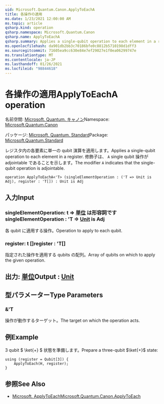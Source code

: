 ```yaml
---
uid: Microsoft.Quantum.Canon.ApplyToEachA
title: 各操作の適用
ms.date: 1/23/2021 12:00:00 AM
ms.topic: article
qsharp.kind: operation
qsharp.namespace: Microsoft.Quantum.Canon
qsharp.name: ApplyToEachA
qsharp.summary: Applies a single-qubit operation to each element in a register. The modifier `A` indicates that the single-qubit operation is adjointable.
ms.openlocfilehash: da901db2bb3c70186bfe0c8812b5710198d1dff3
ms.sourcegitcommit: 71605ea9cc630e84e7ef29027e1f0ea06299747e
ms.translationtype: MT
ms.contentlocale: ja-JP
ms.lasthandoff: 01/26/2021
ms.locfileid: "98844618"
---
```

# <a name="applytoeacha-operation"></a><span data-ttu-id="11a9e-102">各操作の適用</span><span class="sxs-lookup"><span data-stu-id="11a9e-102">ApplyToEachA operation</span></span>

<span data-ttu-id="11a9e-103">名前空間: [Microsoft. Quantum. キャノン](xref:Microsoft.Quantum.Canon)</span><span class="sxs-lookup"><span data-stu-id="11a9e-103">Namespace: [Microsoft.Quantum.Canon](xref:Microsoft.Quantum.Canon)</span></span>

<span data-ttu-id="11a9e-104">パッケージ: [Microsoft. Quantum. Standard](https://nuget.org/packages/Microsoft.Quantum.Standard)</span><span class="sxs-lookup"><span data-stu-id="11a9e-104">Package: [Microsoft.Quantum.Standard](https://nuget.org/packages/Microsoft.Quantum.Standard)</span></span>


<span data-ttu-id="11a9e-105">レジスタ内の各要素に単一の qubit 演算を適用します。</span><span class="sxs-lookup"><span data-stu-id="11a9e-105">Applies a single-qubit operation to each element in a register.</span></span>
<span data-ttu-id="11a9e-106">修飾子は、 `A` single qubit 操作が adjointable であることを示します。</span><span class="sxs-lookup"><span data-stu-id="11a9e-106">The modifier `A` indicates that the single-qubit operation is adjointable.</span></span>

```qsharp
operation ApplyToEachA<'T> (singleElementOperation : ('T => Unit is Adj), register : 'T[]) : Unit is Adj
```


## <a name="input"></a><span data-ttu-id="11a9e-107">入力</span><span class="sxs-lookup"><span data-stu-id="11a9e-107">Input</span></span>

### <a name="singleelementoperation--t--unit--is-adj"></a><span data-ttu-id="11a9e-108">singleElementOperation: t => [単位](xref:microsoft.quantum.lang-ref.unit)  は形容詞です</span><span class="sxs-lookup"><span data-stu-id="11a9e-108">singleElementOperation : 'T => [Unit](xref:microsoft.quantum.lang-ref.unit)  is Adj</span></span>

<span data-ttu-id="11a9e-109">各 qubit に適用する操作。</span><span class="sxs-lookup"><span data-stu-id="11a9e-109">Operation to apply to each qubit.</span></span>


### <a name="register--t"></a><span data-ttu-id="11a9e-110">register: t []</span><span class="sxs-lookup"><span data-stu-id="11a9e-110">register : 'T[]</span></span>

<span data-ttu-id="11a9e-111">指定された操作を適用する qubits の配列。</span><span class="sxs-lookup"><span data-stu-id="11a9e-111">Array of qubits on which to apply the given operation.</span></span>



## <a name="output--unit"></a><span data-ttu-id="11a9e-112">出力: [単位](xref:microsoft.quantum.lang-ref.unit)</span><span class="sxs-lookup"><span data-stu-id="11a9e-112">Output : [Unit](xref:microsoft.quantum.lang-ref.unit)</span></span>



## <a name="type-parameters"></a><span data-ttu-id="11a9e-113">型パラメーター</span><span class="sxs-lookup"><span data-stu-id="11a9e-113">Type Parameters</span></span>

### <a name="t"></a><span data-ttu-id="11a9e-114">&</span><span class="sxs-lookup"><span data-stu-id="11a9e-114">'T</span></span>

<span data-ttu-id="11a9e-115">操作が動作するターゲット。</span><span class="sxs-lookup"><span data-stu-id="11a9e-115">The target on which the operation acts.</span></span>

## <a name="example"></a><span data-ttu-id="11a9e-116">例</span><span class="sxs-lookup"><span data-stu-id="11a9e-116">Example</span></span>

<span data-ttu-id="11a9e-117">3 qubit $ \ket{+} $ 状態を準備します。</span><span class="sxs-lookup"><span data-stu-id="11a9e-117">Prepare a three-qubit $\ket{+}$ state:</span></span>

```qsharp
using (register = Qubit[3]) {
    ApplyToEach(H, register);
}
```

## <a name="see-also"></a><span data-ttu-id="11a9e-118">参照</span><span class="sxs-lookup"><span data-stu-id="11a9e-118">See Also</span></span>

- [<span data-ttu-id="11a9e-119">Microsoft. ApplyToEach</span><span class="sxs-lookup"><span data-stu-id="11a9e-119">Microsoft.Quantum.Canon.ApplyToEach</span></span>](xref:Microsoft.Quantum.Canon.ApplyToEach)